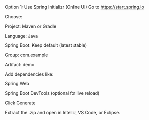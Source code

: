Option 1: Use Spring Initializr (Online UI)
Go to https://start.spring.io

Choose:

Project: Maven or Gradle

Language: Java

Spring Boot: Keep default (latest stable)

Group: com.example

Artifact: demo

Add dependencies like:

Spring Web

Spring Boot DevTools (optional for live reload)

Click Generate

Extract the .zip and open in IntelliJ, VS Code, or Eclipse.
